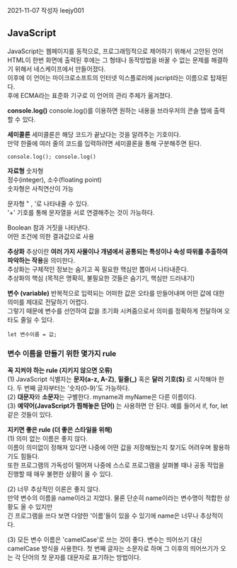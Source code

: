 2021-11-07
작성자 leejy001

## JavaScript 

JavaScript는 웹페이지를 동적으로, 프로그래밍적으로 제어하기 위해서 고안된 언어  
HTML이 한번 화면에 출력된 후에는 그 형태나 동작방법을 바꿀 수 없는 문제를 해결하기 위해서 네스케이프에서 만들어졌다.  
이후에 이 언어는 마이크로소프트의 인터넷 익스플로러에 jscript라는 이름으로 탑재된다.  
후에 ECMA라는 표준화 기구로 이 언어의 관리 주체가 옮겨졌다.  

**console.log()**
console.log()를 이용하면 원하는 내용을 브라우저의 콘솔 탭에 출력할 수 있다.

**세미콜론**
세미콜론은 해당 코드가 끝났다는 것을 알려주는 기호이다.  
만약 한줄에 여러 줄의 코드를 입력하려면 세미콜론을 통해 구분해주면 된다.

```
console.log(); console.log()
```

**자료형**
숫자형  
정수(integer), 소수(floating point)  
숫자형은 사칙연산이 가능  

문자형
" ,  '로 나타내줄 수 있다.  
'+' 기호를 통해 문자열을 서로 연결해주는 것이 가능하다.  

Boolean
참과 거짓을 나타낸다.  
어떤 조건에 의한 결과값으로 사용  

**추상화**
추상이란 **여러 가지 사물이나 개념에서 공통되는 특성이나 속성 따위를 추출하여 파악하는 작용**을 의미한다.  
추상화는 구체적인 정보는 숨기고 꼭 필요한 핵심만 뽑아서 나타내준다.  
추상화의 핵심 (목적은 명확히, 불필요한 것들은 숨기기, 핵심만 드러내기)

**변수 (variable)**
반복적으로 입력되는 어떠한 값은 오타를 만들어내며 어떤 값에 대한 의미를 제대로 전달하기 어렵다.  
그렇기 때문에 변수를 선언하여 값을 초기화 시켜줌으로서 의미를 정확하게 전달하며 오타도 줄일 수 있다.

```
let 변수이름 = 값;
```

### 변수 이름을 만들기 위한 몇가지 rule
**꼭 지켜야 하는 rule (지키지 않으면 오류)**  
(1) JavaScript 식별자는 **문자(a-z, A-Z)**, **밑줄(_)** 혹은 **달러 기호($)** 로 시작해야 한다. 두 번째 글자부터는 '숫자(0-9)'도 가능하다.  
(2) **대문자**와 **소문자**는 구별한다. myname과 myName은 다른 이름이다.  
(3) **예약어(JavaScript가 찜해놓은 단어)** 는 사용하면 안 된다. 예를 들어서 if, for, let 같은 것들이 있다.  

**지키면 좋은 rule (더 좋은 스타일을 위해)**  
(1) 의미 없는 이름은 좋지 않다.  
이름이 의미없이 정해져 있다면 나중에 어떤 값을 저장해뒀는지 찾기도 어려우며 활용하기도 힘들다.  
또한 프로그램의 가독성이 떨어져 나중에 스스로 프로그램을 살펴볼 때나 공동 작업을 진행할 때 매우 불편한 상황이 올 수 있다.  

(2) 너무 추상적인 이론은 좋지 않다.  
만약 변수의 이름을 name이라고 지었다. 물론 단순히 name이라는 변수명이 적합한 상황도 올 수 있지만  
긴 프로그램을 쓰다 보면 다양한 '이름'들이 있을 수 있기에 name은 너무나 추상적이다.

(3) 모든 변수 이름은 'camelCase'로 쓰는 것이 좋다.
변수는 띄어쓰기 대신 camelCase 방식을 사용한다. 첫 번째 글자는 소문자로 하며 그 이후의 띄어쓰기가 오는 각 단어의 첫 문자를 대문자로 표기하는 방법이다. 
